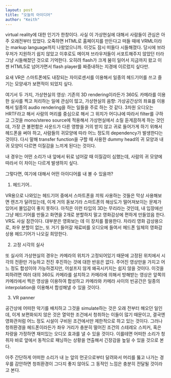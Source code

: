 ```yaml
---
layout: post
title: "오늘의 아이디어"
author: "Keith"
---
```



virtual reality에 대한 인기가 한창이다. 사실 이 가상현실에 대해서 사람들이 관심은 아주 오래전부터 있었다. 오죽하면 HTML로 홈페이지를 만든다고 떠들 때에 VRML이라는 markup language까지 나왔었으니까. 이것도 잠시 떠들다 시들해졌다. 당시에 브라우저가 지원하기 쉽지 않았고 이후로도 메이져 브라우저들이 서포트해주지 않았던 터라 그냥 시들해졌던 것으로 기억한다. 오히려 flash가 크게 붐이 일어서 지금까지 왔고 이젠 HTML5로 넘어가면서 flash player를 짜증내하는 지경에 이르렀지 싶다만.




요새 VR은 스마트폰에도 내장되는 자이로센서를 이용해서 일종의 헤드기어를 쓰고 즐기는 모양새가 보편적이 되었지 싶다. 




여기서 두 가지, 가상현실의 영상: 기존의 3D rendering이라든가 360도 카메라를 이용한 실사를 찍고 처리하는 일에 관심이 많고, 가상현실의 음향: 가상공간상의 좌표를 이용해서 일종의 audio rendering을 하는 일들을 주로 하는 것 같다. 3차원 오디오는 HRTF라고 해서 사람의 머리를 중심으로 해서 그 위치가 어디냐에 따라서 filter를 구하고 그것을 mono/stereo source에 적용해서 가상현실에서 소릴 듣게끔하게 하는 것인데, 가장 큰 불편함은 사운드가 다른 영향을 거의 받지 않고 귀로 들어가게 하기 위해서 헤드폰을 써야 하고, 사람들의 귀모양에 따라 어느 정도의 dependency가 발생한다는 것이다. 다시 말해 transfer function을 구할 때 사용한 dummy head의 귀 모양과 내 귀 모양이 다르면 이질감을 느끼게 된다는 것이다.




내 경우는 어떤 소리가 내 앞에서 뒤로 넘어갈 때 이질감이 심했는데, 사람의 귀 모양에 따라서 이 차이는 다르게 발생하지 싶다.




그렇다면, 여기에 대해서 어떤 아이디어를 내 볼 수 있을까?




1) 헤드기어..




VR용으로 나와있는 헤드기어 중에서 스마트폰을 끼워 사용하는 것들은 막상 사용해보면 렌즈가 달려있는데, 이게 거의 돋보기라 스마트폰의 해상도가 떨어져보이는 문제가 있어서 몰입감이 좋지 못하다. 아직은 이런 타입의 3D는 무리라는 것인데, 내 입장에선 그냥 헤드기어를 만들고 화면을 2개로 분할하지 말고 영화감상에 편하게 만들었음 한다. VR도 사실 잠깐이다. 대부분은 영화보는 데 이 장치를 활용한다. 차라리 영화 감상용으로, 좌우 분할이 없는, 또 거기 들어갈 재료비를 오디오에 들여서 헤드폰 일체의 영화감상용 헤드기어가 나오길 희망한다.




2) 고정 시각의 실사




또 실사의 가상현실의 경우는 카메라의 위치가 고정되어있기 때문에 고정된 위치에서 시각의 전환만 가능하고 전진 후진하는 것에 대한 반응은 없다. 주어진 영상만을 가지고 어느 정도 합성이야 가능하겠지만, 어설프지 않게 왜곡시키지는 쉽지 않을 것이다. 이것을 피하려면 여러 대의 360도 카메라를 설치하고 카메라에 의해서 방해받는 영상은 앞쪽의 카메라에서 찍은 영상을 이용하여 합성하고 카메라와 카메라 사이의 빈공간은 일종의 interpolation을 이용해서 합성해낼 수 있을 것이다.




3) VR panner




공간상에 어떠한 악기를 배치하고 그것을 simulate하는 것은 오래 전부터 해오던 일인데, 이게 보편화되지 않은 것은 열악한 조건에서 청취하는 이들이 많기 때문이고, 결국엔 영화관처럼 어느 정도 시설이 구비된 조건에서만 제한적으로 하고 있는 것이다. 그러나 청취환경을 헤드폰이라든가 좌우 거리가 충분히 떨어진 조건의 스테레오 스피커, 혹은 차량을 가정하면 재미있는 오디오 효과를 낼 수 있을 것이다. 이를테면 어떠한 소리가 청취자 바로 앞에서 동적으로 패닝하는 상황을 연출해서 긴장감을 높일 수 있을 것으로 본다. 




아주 간단하게 어떠한 소리가 내 눈 앞의 먼곳으로부터 달려와서 머리를 뚫고 나가는 경우를 감안하면 청취환경이 그다지 좋지 않아도 그 동적인 느낌은 충분히 전달될 것이라고 본다.


